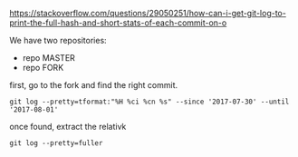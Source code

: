 


https://stackoverflow.com/questions/29050251/how-can-i-get-git-log-to-print-the-full-hash-and-short-stats-of-each-commit-on-o

We have two repositories:

- repo MASTER
- repo FORK


first, go to the fork and find the right commit.


```
git log --pretty=tformat:"%H %ci %cn %s" --since '2017-07-30' --until '2017-08-01'
```

once found, extract the relativk


```
git log --pretty=fuller
```




